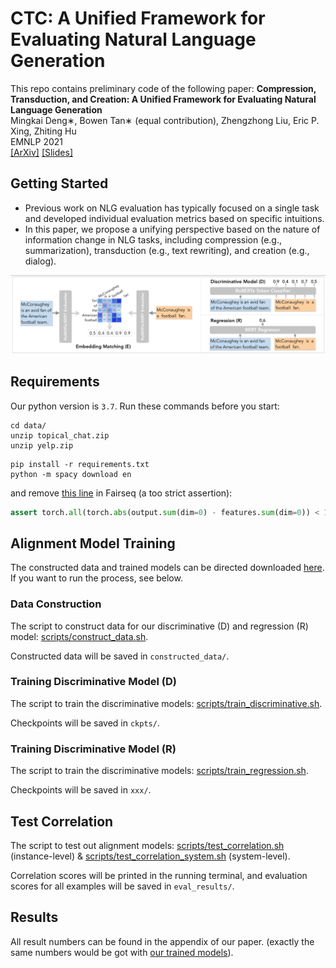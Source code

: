# CTC: A Unified Framework for Evaluating Natural Language Generation

This repo contains preliminary code of the following paper:
**Compression, Transduction, and Creation: A Unified Framework for Evaluating Natural Language Generation** \
Mingkai Deng∗,   Bowen Tan∗ (equal contribution),   Zhengzhong Liu,   Eric P. Xing,   Zhiting Hu \
EMNLP 2021 \
[[ArXiv]]()
[[Slides]]()

## Getting Started
* Previous work on NLG evaluation has typically focused on a single task and developed individual evaluation metrics based on specific intuitions.
* In this paper, we propose a unifying perspective based on the nature of information change in NLG tasks, including compression (e.g., summarization), transduction (e.g., text rewriting), and creation (e.g., dialog).

![](alignment_models.png)

## Requirements

Our python version is ```3.7```. Run these commands before you start:
```
cd data/
unzip topical_chat.zip
unzip yelp.zip
```

```
pip install -r requirements.txt
python -m spacy download en
```

and remove [this line](https://github.com/pytorch/fairseq/blob/v0.10.0/fairseq/models/roberta/alignment_utils.py#L96) in Fairseq (a too strict assertion):
```python
assert torch.all(torch.abs(output.sum(dim=0) - features.sum(dim=0)) < 1e-4)
```

## Alignment Model Training

The constructed data and trained models can be directed downloaded [here](https://drive.google.com/drive/folders/1IxqDRKjE1XJzPvAVpvFunyG3InSRofxN?usp=sharing). If you want to run the process, see below.

### Data Construction
The script to construct data for our discriminative (D) and regression (R) model: [scripts/construct_data.sh](scripts/construct_data.sh). 

Constructed data will be saved in ```constructed_data/```.

### Training Discriminative Model (D)

The script to train the discriminative models: [scripts/train_discriminative.sh](scripts/train_discriminative.sh).

Checkpoints will be saved in ```ckpts/```.

### Training Discriminative Model (R)
The script to train the discriminative models: [scripts/train_regression.sh](scripts/train_regression.sh).

Checkpoints will be saved in ```xxx/```.


## Test Correlation
The script to test out alignment models: [scripts/test_correlation.sh](scripts/test_correlation.sh) (instance-level) & [scripts/test_correlation_system.sh](scripts/test_correlation_system.sh) (system-level). 

Correlation scores will be printed in the running terminal, and evaluation scores for all examples will be saved in ```eval_results/```.

## Results
All result numbers can be found in the appendix of our paper. (exactly the same numbers would be got with [our trained models](https://drive.google.com/drive/folders/1IxqDRKjE1XJzPvAVpvFunyG3InSRofxN?usp=sharing)).